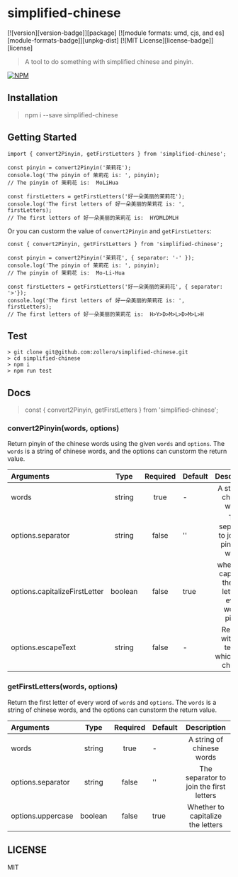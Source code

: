 # simplified-chinese

[![version][version-badge]][package]
[![module formats: umd, cjs, and es][module-formats-badge]][unpkg-dist]
[![MIT License][license-badge]][license]

> A tool to do something with simplified chinese and pinyin.

[![NPM](https://nodei.co/npm/simplified-chinese.png)](https://nodei.co/npm/simplified-chinese/)

## Installation

> npm i --save simplified-chinese

## Getting Started

```
import { convert2Pinyin, getFirstLetters } from 'simplified-chinese';

const pinyin = convert2Pinyin('茉莉花');
console.log('The pinyin of 茉莉花 is: ', pinyin); 
// The pinyin of 茉莉花 is:  MoLiHua

const firstLetters = getFirstLetters('好一朵美丽的茉莉花');
console.log('The first letters of 好一朵美丽的茉莉花 is: ', firstLetters); 
// The first letters of 好一朵美丽的茉莉花 is:  HYDMLDMLH
```

Or you can custorm the value of `convert2Pinyin` and `getFirstLetters`:

```
const { convert2Pinyin, getFirstLetters } from 'simplified-chinese';

const pinyin = convert2Pinyin('茉莉花', { separator: '-' });
console.log('The pinyin of 茉莉花 is: ', pinyin); 
// The pinyin of 茉莉花 is:  Mo-Li-Hua

const firstLetters = getFirstLetters('好一朵美丽的茉莉花', { separator: '>'});
console.log('The first letters of 好一朵美丽的茉莉花 is: ', firstLetters); 
// The first letters of 好一朵美丽的茉莉花 is:  H>Y>D>M>L>D>M>L>H
```

## Test

```
> git clone git@github.com:zollero/simplified-chinese.git
> cd simplified-chinese
> npm i
> npm run test
```

## Docs

> const { convert2Pinyin, getFirstLetters } from 'simplified-chinese';

### convert2Pinyin(words, options)

Return pinyin of the chinese words using the given `words` and `options`. The `words` is a string of chinese words, and the options can cunstorm the return value.

| Arguments | Type | Required | Default | Description |
| :--- |:------:|:----:|-----|:-----:|
| words | string | true | - | A string of chinese words |
| options.separator | string | false | '' | The separator to join the pinyin of words |
| options.capitalizeFirstLetter | boolean | false | true | whether to capitalize the first letter of every word's pinyin |
| options.escapeText | string | false | - | Replace with this text of which is not chinese |


### getFirstLetters(words, options)

Return the first letter of every word of `words` and `options`. The `words` is a string of chinese words, and the options can cunstorm the return value.

| Arguments | Type | Required | Default | Description |
| :--- |:------:|:----:|-----|:-----:|
| words | string | true | - | A string of chinese words |
| options.separator | string | false | '' | The separator to join the first letters |
| options.uppercase | boolean | false | true | Whether to capitalize the letters |

## LICENSE

MIT